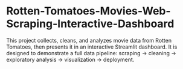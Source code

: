 # Rotten-Tomatoes-Movies-Web-Scraping-Interactive-Dashboard
This project collects, cleans, and analyzes movie data from Rotten Tomatoes, then presents it in an interactive Streamlit dashboard. It is designed to demonstrate a full data pipeline: scraping → cleaning → exploratory analysis → visualization → deployment.
